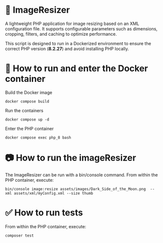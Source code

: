 # 📖 ImageResizer
A lightweight PHP application for image resizing based on an XML configuration file. It supports configurable parameters such as dimensions, cropping, filters, and caching to optimize performance.

This script is designed to run in a Dockerized environment to ensure the correct PHP version (__8.2.27__) and avoid installing PHP locally.

# 🐳 How to run and enter the Docker container
Build the Docker image

`docker compose build`

Run the containers

`docker compose up -d`

Enter the PHP container

`docker compose exec php_8 bash`

# 📷 How to run the imageResizer
The ImageResizer can be run with a bin/console command. From within the PHP container, execute:

`bin/console image:resize assets/images/Dark_Side_of_the_Moon.png  --xml assets/xml/myConfig.xml --size thumb`

# ✅ How to run tests
From within the PHP container, execute:

`composer test`